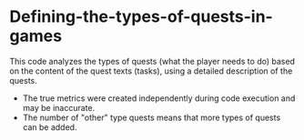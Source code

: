 # Defining-the-types-of-quests-in-games
This code analyzes the types of quests (what the player needs to do) based on the content of the quest texts (tasks), using a detailed description of the quests.


* The true metrics were created independently during code execution and may be inaccurate.
* The number of "other" type quests means that more types of quests can be added.
